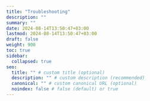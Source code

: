 ```yaml
---
title: "Troubleshooting"
description: ""
summary: ""
date: 2024-08-14T13:50:47+03:00
lastmod: 2024-08-14T13:50:47+03:00
draft: false
weight: 900
toc: true
sidebar:
  collapsed: true
seo:
  title: "" # custom title (optional)
  description: "" # custom description (recommended)
  canonical: "" # custom canonical URL (optional)
  noindex: false # false (default) or true
---
```

